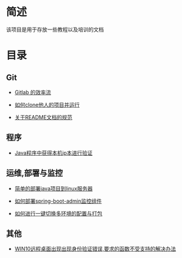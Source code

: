 # 简述

该项目是用于存放一些教程以及培训的文档

# 目录

## Git 
- [Gitlab 的效率流](http://192.168.1.33:8080/ty-software/awesome-tutorial/blob/master/gitlab%E6%95%88%E7%8E%87%E6%B5%81.md)


- [如何clone他人的项目并运行](http://192.168.1.33:8080/ty-software/awesome-tutorial/blob/801e60363048312893085e634cb971a420028863/%E5%A6%82%E4%BD%95clone%E4%BB%96%E4%BA%BA%E7%9A%84%E9%A1%B9%E7%9B%AE%E5%B9%B6%E8%BF%90%E8%A1%8C.md)

- [关于README文档的规范](http://192.168.1.33:8080/ty-software/awesome-tutorial/blob/master/%E5%85%B3%E4%BA%8EREADME%E6%96%87%E6%A1%A3%E7%9A%84%E8%A7%84%E8%8C%83.md)

## 程序
- [Java程序中获得本机ip本进行验证]()

## 运维,部署与监控

- [简单的部署java项目到linux服务器](http://192.168.1.33:8080/ty-software/awesome-tutorial/blob/801e60363048312893085e634cb971a420028863/%E7%AE%80%E5%8D%95%E7%9A%84%E9%83%A8%E7%BD%B2java%E9%A1%B9%E7%9B%AE%E5%88%B0linux%E6%9C%8D%E5%8A%A1%E5%99%A8.md)


- [如何部署spring-boot-admin监控组件](http://192.168.1.33:8080/ty-software/awesome-tutorial/blob/master/%E5%A6%82%E4%BD%95%E9%83%A8%E7%BD%B2spring-boot-admin%E7%9B%91%E6%8E%A7%E7%BB%84%E4%BB%B6.md)

- [如何进行一键切换多环境的配置与打包](http://192.168.1.33:8080/ty-software/awesome-tutorial/blob/master/%E5%A6%82%E4%BD%95%E8%BF%9B%E8%A1%8C%E4%B8%80%E9%94%AE%E5%88%87%E6%8D%A2%E5%A4%9A%E7%8E%AF%E5%A2%83%E7%9A%84%E9%85%8D%E7%BD%AE%E4%B8%8E%E6%89%93%E5%8C%85.md)

## 其他
- [WIN10远程桌面出现出现身份验证错误,要求的函数不受支持的解决办法](http://192.168.1.33:8080/ty-software/awesome-tutorial/blob/master/WIN10%E8%BF%9C%E7%A8%8B%E6%A1%8C%E9%9D%A2%E5%87%BA%E7%8E%B0%E5%87%BA%E7%8E%B0%E8%BA%AB%E4%BB%BD%E9%AA%8C%E8%AF%81%E9%94%99%E8%AF%AF,%E8%A6%81%E6%B1%82%E7%9A%84%E5%87%BD%E6%95%B0%E4%B8%8D%E5%8F%97%E6%94%AF%E6%8C%81%E7%9A%84%E8%A7%A3%E5%86%B3%E5%8A%9E%E6%B3%95.md)



